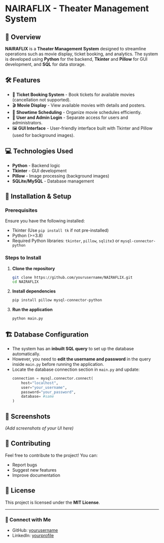 # NAIRAFLIX - Theater Management System

## 📌 Overview

**NAIRAFLIX** is a **Theater Management System** designed to streamline operations such as movie display, ticket booking, and analytics. The system is developed using **Python** for the backend, **Tkinter** and **Pillow** for GUI development, and **SQL** for data storage.

## 🛠️ Features

- 🎫 **Ticket Booking System** - Book tickets for available movies (cancellation not supported).
- 🎬 **Movie Display** - View available movies with details and posters.
- 📅 **Showtime Scheduling** - Organize movie schedules efficiently.
- 👥 **User and Admin Login** - Separate access for users and administrators.
- 🖼️ **GUI Interface** - User-friendly interface built with Tkinter and Pillow (used for background images).

## 💻 Technologies Used

- **Python** - Backend logic
- **Tkinter** - GUI development
- **Pillow** - Image processing (background images)
- **SQLite/MySQL** - Database management

## 🚀 Installation & Setup

### Prerequisites

Ensure you have the following installed:

- Tkinter (Use `pip install tk` if not pre-installed)
- Python (>=3.8)
- Required Python libraries: `tkinter`, `pillow`, `sqlite3` or `mysql-connector-python`

### Steps to Install

1. **Clone the repository**
   ```bash
   git clone https://github.com/yourusername/NAIRAFLIX.git
   cd NAIRAFLIX
   ```
2. **Install dependencies**
   ```bash
   pip install pillow mysql-connector-python
   ```
3. **Run the application**
   ```bash
   python main.py
   ```

## 🏗️ Database Configuration

- The system has an **inbuilt SQL query** to set up the database automatically.
- However, you need to **edit the username and password** in the query inside `main.py` before running the application.
- Locate the database connection section in `main.py` and update:
  ```python
  connection = mysql.connector.connect(
      host="localhost",
      user="your_username",
      password="your_password",
      database= #same
  )
  ```

## 📸 Screenshots

*(Add screenshots of your UI here)*

## 🤝 Contributing

Feel free to contribute to the project! You can:

- Report bugs
- Suggest new features
- Improve documentation

## 📜 License

This project is licensed under the **MIT License**.

---

### 🔗 Connect with Me

- GitHub: [yourusername](https://github.com/yourusername)
- LinkedIn: [yourprofile](https://linkedin.com/in/yourprofile)


